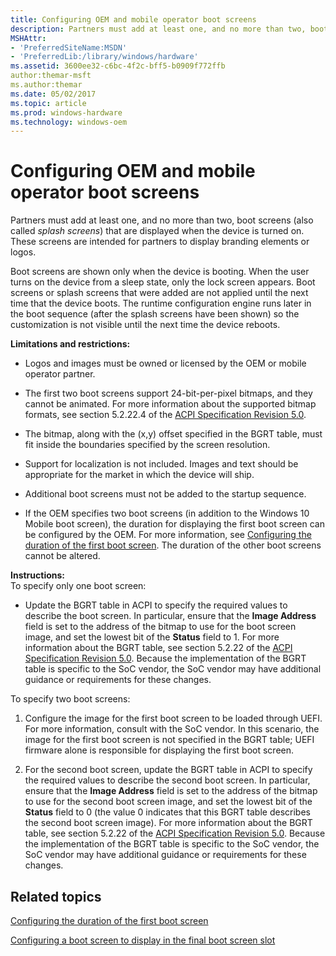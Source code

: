 ```yaml
---
title: Configuring OEM and mobile operator boot screens
description: Partners must add at least one, and no more than two, boot screens (also called splash screens) that are displayed when the device is turned on. These screens are intended for partners to display branding elements or logos.
MSHAttr:
- 'PreferredSiteName:MSDN'
- 'PreferredLib:/library/windows/hardware'
ms.assetid: 3600ee32-c6bc-4f2c-bff5-b0909f772ffb
author:themar-msft
ms.author:themar
ms.date: 05/02/2017
ms.topic: article
ms.prod: windows-hardware
ms.technology: windows-oem
---
```


# Configuring OEM and mobile operator boot screens


Partners must add at least one, and no more than two, boot screens (also called *splash screens*) that are displayed when the device is turned on. These screens are intended for partners to display branding elements or logos.

Boot screens are shown only when the device is booting. When the user turns on the device from a sleep state, only the lock screen appears. Boot screens or splash screens that were added are not applied until the next time that the device boots. The runtime configuration engine runs later in the boot sequence (after the splash screens have been shown) so the customization is not visible until the next time the device reboots.

**Limitations and restrictions:**

-   Logos and images must be owned or licensed by the OEM or mobile operator partner.

-   The first two boot screens support 24-bit-per-pixel bitmaps, and they cannot be animated. For more information about the supported bitmap formats, see section 5.2.22.4 of the [ACPI Specification Revision 5.0](http://go.microsoft.com/fwlink/p/?LinkId=267491).

-   The bitmap, along with the (x,y) offset specified in the BGRT table, must fit inside the boundaries specified by the screen resolution.

-   Support for localization is not included. Images and text should be appropriate for the market in which the device will ship.

-   Additional boot screens must not be added to the startup sequence.

-   If the OEM specifies two boot screens (in addition to the Windows 10 Mobile boot screen), the duration for displaying the first boot screen can be configured by the OEM. For more information, see [Configuring the duration of the first boot screen](configuring-the-duration-of-the-first-boot-screen.md). The duration of the other boot screens cannot be altered.

<a href="" id="instructions-"></a>**Instructions:**  
To specify only one boot screen:

-   Update the BGRT table in ACPI to specify the required values to describe the boot screen. In particular, ensure that the **Image Address** field is set to the address of the bitmap to use for the boot screen image, and set the lowest bit of the **Status** field to 1. For more information about the BGRT table, see section 5.2.22 of the [ACPI Specification Revision 5.0](http://go.microsoft.com/fwlink/p/?LinkId=267491). Because the implementation of the BGRT table is specific to the SoC vendor, the SoC vendor may have additional guidance or requirements for these changes.

To specify two boot screens:

1.  Configure the image for the first boot screen to be loaded through UEFI. For more information, consult with the SoC vendor. In this scenario, the image for the first boot screen is not specified in the BGRT table; UEFI firmware alone is responsible for displaying the first boot screen.

2.  For the second boot screen, update the BGRT table in ACPI to specify the required values to describe the second boot screen. In particular, ensure that the **Image Address** field is set to the address of the bitmap to use for the second boot screen image, and set the lowest bit of the **Status** field to 0 (the value 0 indicates that this BGRT table describes the second boot screen image). For more information about the BGRT table, see section 5.2.22 of the [ACPI Specification Revision 5.0](http://go.microsoft.com/fwlink/p/?LinkId=267491). Because the implementation of the BGRT table is specific to the SoC vendor, the SoC vendor may have additional guidance or requirements for these changes.

## Related topics


[Configuring the duration of the first boot screen](configuring-the-duration-of-the-first-boot-screen.md)

[Configuring a boot screen to display in the final boot screen slot](configuring-a-boot-screen-to-display-in-the-final-boot-screen-slot.md)

 

 







